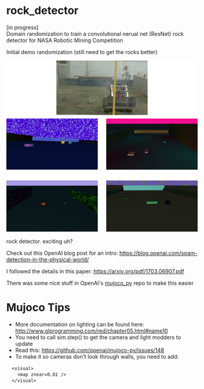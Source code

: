 # rock_detector
[in progress]<br>
Domain randomization to train a convolutional nerual net (ResNet) rock detector for NASA Robotic Mining Competition


Initial demo randomization (still need to get the rocks better)

![alt text](/assets/demo.png)


rock detector. exciting uh?


Check out this OpenAI blog post for an intro:
https://blog.openai.com/spam-detection-in-the-physical-world/


I followed the details in this paper:
https://arxiv.org/pdf/1703.06907.pdf


There was some nice stuff in OpenAI's [mujoco_py](https://github.com/openai/mujoco-py) repo to make this easier


# Mujoco Tips

- More documentation on lighting can be found here: http://www.glprogramming.com/red/chapter05.html#name10
- You need to call sim.step() to get the camera and light modders to update
- Read this: https://github.com/openai/mujoco-py/issues/148
- To make it so cameras don't look through walls, you need to add:

```
  <visual>
    <map znear=0.01 /> 
  </visual>
```


